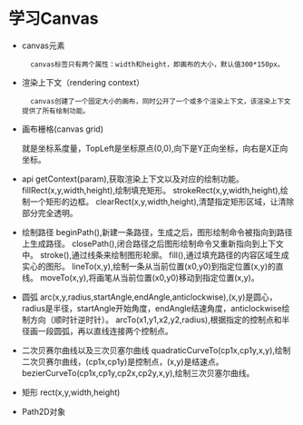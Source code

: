 # 学习Canvas

* canvas元素

        canvas标签只有两个属性：width和height，即画布的大小，默认值300*150px。
* 渲染上下文（rendering context）

        canvas创建了一个固定大小的画布，同时公开了一个或多个渲染上下文，该渲染上下文提供了所有绘制功能。
* 画布栅格(canvas grid)

    就是坐标系度量，TopLeft是坐标原点(0,0),向下是Y正向坐标，向右是X正向坐标。
* api
        getContext(param),获取渲染上下文以及对应的绘制功能。
        fillRect(x,y,width,height),绘制填充矩形。
        strokeRect(x,y,width,height),绘制一个矩形的边框。
        clearRect(x,y,width,height),清楚指定矩形区域，让清除部分完全透明。
* 绘制路径
        beginPath(),新建一条路径，生成之后，图形绘制命令被指向到路径上生成路径。
        closePath(),闭合路径之后图形绘制命令又重新指向到上下文中。
        stroke(),通过线条来绘制图形轮廓。
        fill(),通过填充路径的内容区域生成实心的图形。
        lineTo(x,y),绘制一条从当前位置(x0,y0)到指定位置(x,y)的直线。
        moveTo(x,y),将画笔从当前位置(x0,y0)移动到指定位置(x,y)。
* 圆弧
        arc(x,y,radius,startAngle,endAngle,anticlockwise),(x,y)是圆心，radius是半径，startAngle开始角度，endAngle结速角度，anticlockwise绘制方向（顺时针逆时针）。
        arcTo(x1,y1,x2,y2,radius),根据指定的控制点和半径画一段圆弧，再以直线连接两个控制点。
* 二次贝赛尔曲线以及三次贝塞尔曲线
        quadraticCurveTo(cp1x,cp1y,x,y),绘制二次贝赛尔曲线，(cp1x,cp1y)是控制点，(x,y)是结速点。
        bezierCurveTo(cp1x,cp1y,cp2x,cp2y,x,y),绘制三次贝塞尔曲线。
* 矩形
        rect(x,y,width,height)
* Path2D对象

